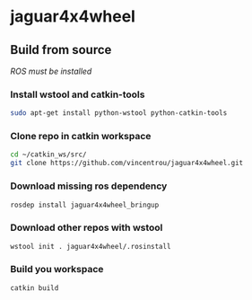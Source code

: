 jaguar4x4wheel
==============

## Build from source

*ROS must be installed*

### Install wstool and catkin-tools

```bash
sudo apt-get install python-wstool python-catkin-tools
```

### Clone repo in catkin workspace

```bash
cd ~/catkin_ws/src/
git clone https://github.com/vincentrou/jaguar4x4wheel.git
```

### Download missing ros dependency

```bash
rosdep install jaguar4x4wheel_bringup
```

### Download other repos with wstool

```bash
wstool init . jaguar4x4wheel/.rosinstall
```

### Build you workspace

```bash
catkin build
```
